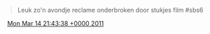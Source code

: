 > Leuk zo'n avondje reclame onderbroken door stukjes film \#sbs6

<img src="../../media/tweet.ico" width="12" /> [Mon Mar 14 21:43:38 +0000 2011](https://twitter.com/DromerDenker/status/47412597099728896)